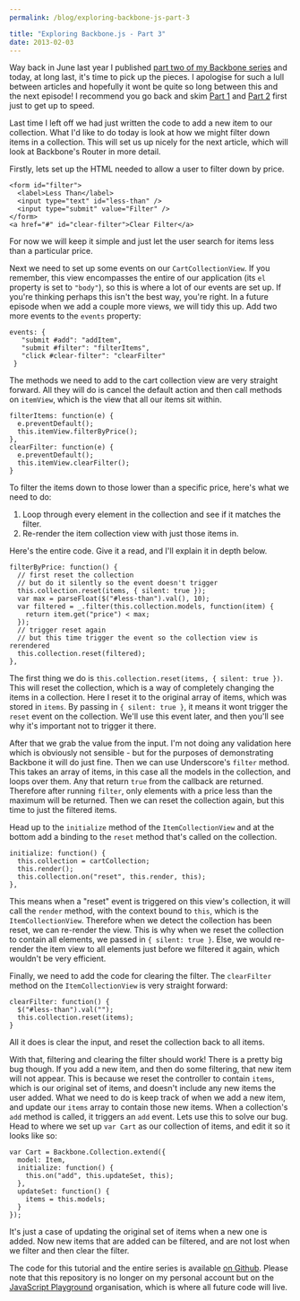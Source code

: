 ```yaml
---
permalink: /blog/exploring-backbone-js-part-3

title: "Exploring Backbone.js - Part 3"
date: 2013-02-03
---
```


Way back in June last year I published [part two of my Backbone series](http://javascriptplayground.com/blog/2012/06/exploring-backbone-js-part-2) and today, at long last, it's time to pick up the pieces. I apologise for such a lull between articles and hopefully it wont be quite so long between this and the next episode! I recommend you go back and skim [Part 1](http://javascriptplayground.com/blog/2012/04/backbone-js-tutorial-1) and [Part 2](http://javascriptplayground.com/blog/2012/06/exploring-backbone-js-part-2) first just to get up to speed.

Last time I left off we had just written the code to add a new item to our collection. What I'd like to do today is look at how we might filter down items in a collection. This will set us up nicely for the next article, which will look at Backbone's Router in more detail.

Firstly, lets set up the HTML needed to allow a user to filter down by price.

    <form id="filter">
      <label>Less Than</label>
      <input type="text" id="less-than" />
      <input type="submit" value="Filter" />
    </form>
    <a href="#" id="clear-filter">Clear Filter</a>

For now we will keep it simple and just let the user search for items less than a particular price.

Next we need to set up some events on our `CartCollectionView`. If you remember, this view encompasses the entire of our application (its `el` property is set to `"body"`), so this is where a lot of our events are set up. If you're thinking perhaps this isn't the best way, you're right. In a future episode when we add a couple more views, we will tidy this up. Add two more events to the `events` property:

    events: {
       "submit #add": "addItem",
       "submit #filter": "filterItems",
       "click #clear-filter": "clearFilter"
     }


The methods we need to add to the cart collection view are very straight forward. All they will do is cancel the default action and then call methods on `itemView`, which is the view that all our items sit within.

    filterItems: function(e) {
      e.preventDefault();
      this.itemView.filterByPrice();
    },
    clearFilter: function(e) {
      e.preventDefault();
      this.itemView.clearFilter();
    }

To filter the items down to those lower than a specific price, here's what we need to do:

1. Loop through every element in the collection and see if it matches the filter.
2. Re-render the item collection view with just those items in.

Here's the entire code. Give it a read, and I'll explain it in depth below.

    filterByPrice: function() {
      // first reset the collection
      // but do it silently so the event doesn't trigger
      this.collection.reset(items, { silent: true });
      var max = parseFloat($("#less-than").val(), 10);
      var filtered = _.filter(this.collection.models, function(item) {
        return item.get("price") < max;
      });
      // trigger reset again
      // but this time trigger the event so the collection view is rerendered
      this.collection.reset(filtered);
    },

The first thing we do is `this.collection.reset(items, { silent: true })`. This will reset the collection, which is a way of completely changing the items in a collection. Here I reset it to the original array of items, which was stored in `items`. By passing in `{ silent: true }`, it means it wont trigger the `reset` event on the collection. We'll use this event later, and then you'll see why it's important not to trigger it there.

After that we grab the value from the input. I'm not doing any validation here which is obviously not sensible - but for the purposes of demonstrating Backbone it will do just fine. Then we can use Underscore's `filter` method. This takes an array of items, in this case all the models in the collection, and loops over them. Any that return `true` from the callback are returned. Therefore after running `filter`, only elements with a price less than the maximum will be returned. Then we can reset the collection again, but this time to just the filtered items.

Head up to the `initialize` method of the `ItemCollectionView` and at the bottom add a binding to the `reset` method that's called on the collection.

    initialize: function() {
      this.collection = cartCollection;
      this.render();
      this.collection.on("reset", this.render, this);
    },

This means when a "reset" event is triggered on this view's collection, it will call the `render` method, with the context bound to `this`, which is the `ItemCollectionView`. Therefore when we detect the collection has been reset, we can re-render the view. This is why when we reset the collection to contain all elements, we passed in `{ silent: true }`. Else, we would re-render the item view to all elements just before we filtered it again, which wouldn't be very efficient.

Finally, we need to add the code for clearing the filter. The `clearFilter` method on the `ItemCollectionView` is very straight forward:

    clearFilter: function() {
      $("#less-than").val("");
      this.collection.reset(items);
    }

All it does is clear the input, and reset the collection back to all items.

With that, filtering and clearing the filter should work! There is a pretty big bug though. If you add a new item, and then do some filtering, that new item will not appear. This is because we reset the controller to contain `items`, which is our original set of items, and doesn't include any new items the user added. What we need to do is keep track of when we add a new item, and update our `items` array to contain those new items. When a collection's `add` method is called, it triggers an `add` event. Lets use this to solve our bug. Head to where we set up `var Cart` as our collection of items, and edit it so it looks like so:

    var Cart = Backbone.Collection.extend({
      model: Item,
      initialize: function() {
        this.on("add", this.updateSet, this);
      },
      updateSet: function() {
        items = this.models;
      }
    });

It's just a case of updating the original set of items when a new one is added. Now new items that are added can be filtered, and are not lost when we filter and then clear the filter.

The code for this tutorial and the entire series is available [on Github](https://github.com/javascript-playground/backbone-beginners/tree/tutorial3). Please note that this repository is no longer on my personal account but on the [JavaScript Playground](https://github.com/javascript-playground) organisation, which is where all future code will live.
